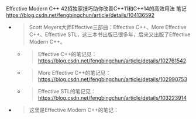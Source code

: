 
Effective Modern C++ 42招独家技巧助你改善C++11和C++14的高效用法 笔记 https://blog.csdn.net/fengbingchun/article/details/104136592
- > Scott Meyers大师Effective三部曲：Effective C++、More Effective C++、Effective STL，这三本书出版已很多年，后来又出版了Effective Modern C++。
  * > Effective C++的笔记见：https://blog.csdn.net/fengbingchun/article/details/102761542
  * > More Effective C++的笔记见：https://blog.csdn.net/fengbingchun/article/details/102990753
  * > Effective STL的笔记见：https://blog.csdn.net/fengbingchun/article/details/103223914
- > 这里是Effective Modern C++的笔记：

